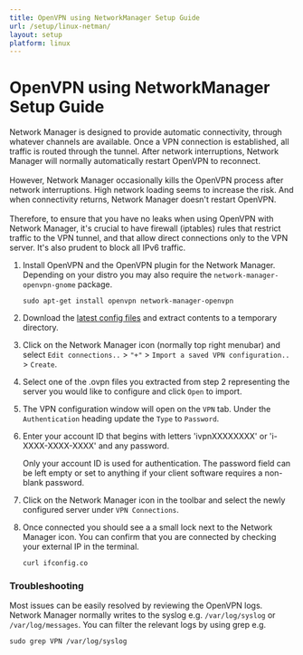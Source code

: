 ```yaml
---
title: OpenVPN using NetworkManager Setup Guide
url: /setup/linux-netman/
layout: setup
platform: linux
---
```

# OpenVPN using NetworkManager Setup Guide

<div markdown="1" class="notice notice--warning">
Network Manager is designed to provide automatic connectivity, through whatever channels are available. Once a VPN connection is established, all traffic is routed through the tunnel. After network interruptions, Network Manager will normally automatically restart OpenVPN to reconnect.
<br><br>
However, Network Manager occasionally kills the OpenVPN process after network interruptions. High network loading seems to increase the risk. And when connectivity returns, Network Manager doesn't restart OpenVPN.
<br><br>
Therefore, to ensure that you have no leaks when using OpenVPN with Network Manager, it's crucial to have firewall (iptables) rules that restrict traffic to the VPN tunnel, and that allow direct connections only to the VPN server. It's also prudent to block all IPv6 traffic.
</div>

1. Install OpenVPN and the OpenVPN plugin for the Network Manager. Depending on your distro you may also require the `network-manager-openvpn-gnome` package.

   ```
   sudo apt-get install openvpn network-manager-openvpn
   ```

2. Download the [latest config files](/releases/config/ivpn-openvpn-config.zip) and extract contents to a temporary directory.

3. Click on the Network Manager icon (normally top right menubar) and select `Edit connections..` > `"+"` > `Import a saved VPN configuration..` > `Create`.

4. Select one of the .ovpn files you extracted from step 2 representing the server you would like to configure and click `Open` to import.

5. The VPN configuration window will open on the `VPN` tab. Under the `Authentication` heading update the `Type` to `Password`.

6. Enter your account ID that begins with letters 'ivpnXXXXXXXX' or 'i-XXXX-XXXX-XXXX' and any password.

   <div markdown="1" class="notice notice--info">
   Only your account ID is used for authentication. The password field can be left empty or set to anything if your client software requires a non-blank password.
   </div>

7. Click on the Network Manager icon in the toolbar and select the newly configured server under `VPN Connections`.

8. Once connected you should see a a small lock next to the Network Manager icon. You can confirm that you are connected by checking your external IP in the terminal.

   ```
   curl ifconfig.co
   ```

### Troubleshooting

Most issues can be easily resolved by reviewing the OpenVPN logs. Network Manager normally writes to the syslog e.g. `/var/log/syslog` or `/var/log/messages`. You can filter the relevant logs by using grep e.g.

```
sudo grep VPN /var/log/syslog
```
